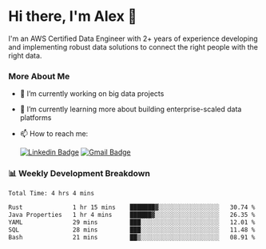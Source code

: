 # Hi there, I'm Alex  👋

I'm an AWS Certified Data Engineer with 2+ years of experience developing and implementing robust data solutions to connect the right people with the right data. 

### More About Me

- 🔭 I’m currently working on big data projects
- 🌱 I’m currently learning more about building enterprise-scaled data platforms
- 📫 How to reach me:

  [![Linkedin Badge](https://img.shields.io/badge/LinkedIn-0077B5?style=for-the-badge&logo=linkedin&logoColor=white)](https://www.linkedin.com/in/itsalexchen) [![Gmail Badge](https://img.shields.io/badge/Gmail-D14836?style=for-the-badge&logo=gmail&logoColor=white)](mailto:itsalexchen@gmail.com)




### 📊 Weekly Development Breakdown
<!--START_SECTION:waka-->

```txt
Total Time: 4 hrs 4 mins

Rust              1 hr 15 mins    ███████▓░░░░░░░░░░░░░░░░░   30.74 %
Java Properties   1 hr 4 mins     ██████▓░░░░░░░░░░░░░░░░░░   26.35 %
YAML              29 mins         ███░░░░░░░░░░░░░░░░░░░░░░   12.01 %
SQL               28 mins         ███░░░░░░░░░░░░░░░░░░░░░░   11.48 %
Bash              21 mins         ██▒░░░░░░░░░░░░░░░░░░░░░░   08.91 %
```

<!--END_SECTION:waka-->
